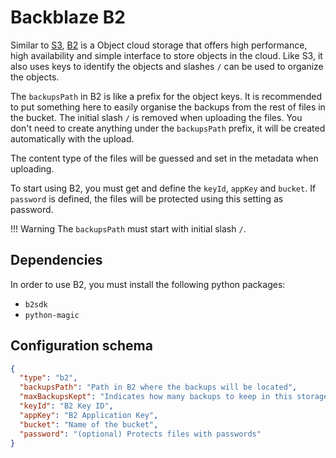 # Backblaze B2

Similar to [S3](s3.md), [B2][1] is a Object cloud storage that offers high performance, high availability and simple interface to store objects in the cloud. Like S3, it also uses keys to identify the objects and slashes `/` can be used to organize the objects.

The `backupsPath` in B2 is like a prefix for the object keys. It is recommended to put something here to easily organise the backups from the rest of files in the bucket. The initial slash `/` is removed when uploading the files. You don't need to create anything under the `backupsPath` prefix, it will be created automatically with the upload.

The content type of the files will be guessed and set in the metadata when uploading.

To start using B2, you must get and define the `keyId`, `appKey` and `bucket`. If `password` is defined, the files will be protected using this setting as password.

!!! Warning
    The `backupsPath` must start with initial slash `/`.

## Dependencies

In order to use B2, you must install the following python packages:

- `b2sdk`
- `python-magic`

## Configuration schema

```json
{
  "type": "b2",
  "backupsPath": "Path in B2 where the backups will be located",
  "maxBackupsKept": "Indicates how many backups to keep in this storage, or set to null to keep them all",
  "keyId": "B2 Key ID",
  "appKey": "B2 Application Key",
  "bucket": "Name of the bucket",
  "password": "(optional) Protects files with passwords"
}
```


[1]: https://www.backblaze.com/b2/cloud-storage.html